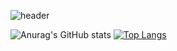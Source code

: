 ![header](https://capsule-render.vercel.app/api?type=soft&color=auto&height=150&section=header&text=Daeho%20LEE%20GitHub&fontSize=50)

![Anurag's GitHub stats](https://github-readme-stats.vercel.app/api?username=TaehoLEEKR&show_icons=true&theme=radical)
[![Top Langs](https://github-readme-stats.vercel.app/api/top-langs/?username=TaehoLEEKR&layout=compact)](https://github.com/TaehoLEEKR/github-readme-stats)
